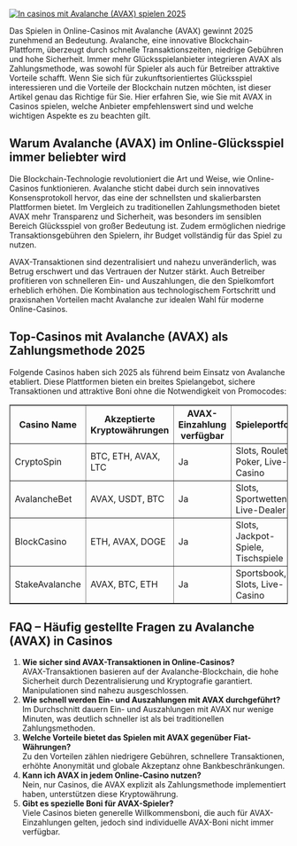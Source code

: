 [![In casinos mit Avalanche (AVAX) spielen 2025](https://123-caf.pages.dev/gitsignup.png)](https://vrmoo.ru/Bt82HjjY)

<p>Das Spielen in Online-Casinos mit Avalanche (AVAX) gewinnt 2025 zunehmend an Bedeutung. Avalanche, eine innovative Blockchain-Plattform, überzeugt durch schnelle Transaktionszeiten, niedrige Gebühren und hohe Sicherheit. Immer mehr Glücksspielanbieter integrieren AVAX als Zahlungsmethode, was sowohl für Spieler als auch für Betreiber attraktive Vorteile schafft. Wenn Sie sich für zukunftsorientiertes Glücksspiel interessieren und die Vorteile der Blockchain nutzen möchten, ist dieser Artikel genau das Richtige für Sie. Hier erfahren Sie, wie Sie mit AVAX in Casinos spielen, welche Anbieter empfehlenswert sind und welche wichtigen Aspekte es zu beachten gilt.</p>  <h2>Warum Avalanche (AVAX) im Online-Glücksspiel immer beliebter wird</h2> <p>Die Blockchain-Technologie revolutioniert die Art und Weise, wie Online-Casinos funktionieren. Avalanche sticht dabei durch sein innovatives Konsensprotokoll hervor, das eine der schnellsten und skalierbarsten Plattformen bietet. Im Vergleich zu traditionellen Zahlungsmethoden bietet AVAX mehr Transparenz und Sicherheit, was besonders im sensiblen Bereich Glücksspiel von großer Bedeutung ist. Zudem ermöglichen niedrige Transaktionsgebühren den Spielern, ihr Budget vollständig für das Spiel zu nutzen.</p> <p>AVAX-Transaktionen sind dezentralisiert und nahezu unveränderlich, was Betrug erschwert und das Vertrauen der Nutzer stärkt. Auch Betreiber profitieren von schnelleren Ein- und Auszahlungen, die den Spielkomfort erheblich erhöhen. Die Kombination aus technologischem Fortschritt und praxisnahen Vorteilen macht Avalanche zur idealen Wahl für moderne Online-Casinos.</p>  <h2>Top-Casinos mit Avalanche (AVAX) als Zahlungsmethode 2025</h2> <p>Folgende Casinos haben sich 2025 als führend beim Einsatz von Avalanche etabliert. Diese Plattformen bieten ein breites Spielangebot, sichere Transaktionen und attraktive Boni ohne die Notwendigkeit von Promocodes:</p>  <table border="1" cellpadding="8" cellspacing="0" style="border-collapse: collapse; width: 100%;">   <thead>     <tr>       <th>Casino Name</th>       <th>Akzeptierte Kryptowährungen</th>       <th>AVAX-Einzahlung verfügbar</th>       <th>Spieleportfolio</th>       <th>Kundenservice</th>     </tr>   </thead>   <tbody>     <tr>       <td>CryptoSpin</td>       <td>BTC, ETH, AVAX, LTC</td>       <td>Ja</td>       <td>Slots, Roulette, Poker, Live-Casino</td>       <td>24/7 Live-Chat</td>     </tr>     <tr>       <td>AvalancheBet</td>       <td>AVAX, USDT, BTC</td>       <td>Ja</td>       <td>Slots, Sportwetten, Live-Dealer</td>       <td>E-Mail, Live-Chat</td>     </tr>     <tr>       <td>BlockCasino</td>       <td>ETH, AVAX, DOGE</td>       <td>Ja</td>       <td>Slots, Jackpot-Spiele, Tischspiele</td>       <td>24/7 Support</td>     </tr>     <tr>       <td>StakeAvalanche</td>       <td>AVAX, BTC, ETH</td>       <td>Ja</td>       <td>Sportsbook, Slots, Live-Casino</td>       <td>Live-Chat & Community-Forum</td>     </tr>   </tbody> </table>  <h2>FAQ – Häufig gestellte Fragen zu Avalanche (AVAX) in Casinos</h2> <ol>   <li><strong>Wie sicher sind AVAX-Transaktionen in Online-Casinos?</strong><br>AVAX-Transaktionen basieren auf der Avalanche-Blockchain, die hohe Sicherheit durch Dezentralisierung und Kryptografie garantiert. Manipulationen sind nahezu ausgeschlossen.</li>   <li><strong>Wie schnell werden Ein- und Auszahlungen mit AVAX durchgeführt?</strong><br>Im Durchschnitt dauern Ein- und Auszahlungen mit AVAX nur wenige Minuten, was deutlich schneller ist als bei traditionellen Zahlungsmethoden.</li>   <li><strong>Welche Vorteile bietet das Spielen mit AVAX gegenüber Fiat-Währungen?</strong><br>Zu den Vorteilen zählen niedrigere Gebühren, schnellere Transaktionen, erhöhte Anonymität und globale Akzeptanz ohne Bankbeschränkungen.</li>   <li><strong>Kann ich AVAX in jedem Online-Casino nutzen?</strong><br>Nein, nur Casinos, die AVAX explizit als Zahlungsmethode implementiert haben, unterstützen diese Kryptowährung.</li>   <li><strong>Gibt es spezielle Boni für AVAX-Spieler?</strong><br>Viele Casinos bieten generelle Willkommensboni, die auch für AVAX-Einzahlungen gelten, jedoch sind individuelle AVAX-Boni nicht immer verfügbar.</li> </ol>